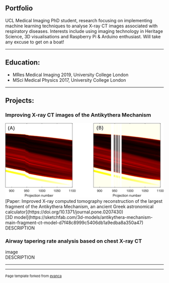 ## Portfolio
UCL Medical Imaging PhD student, research focusing on implementing machine learning techniques to analyse X-ray CT images associated with respiratory diseases.
Interests include using imaging technology in Heritage Science, 3D visualisations and Raspberry Pi & Arduino enthusiast.
Will take any excuse to get on a boat!

---

## Education:
* MRes Medical Imaging 2019, University College London<br>
* MSci Medical Physics 2017, University College London

---

## Projects:
### Improving X-ray CT images of the Antikythera Mechanism
<img src="images/akm_sino.png?raw=true"/>
[Paper: Improved X-ray computed tomography reconstruction of the largest fragment of the Antikythera Mechanism, an ancient Greek astronomical calculator](https://doi.org/10.1371/journal.pone.0207430)
<br>
[3D model](https://sketchfab.com/3d-models/antikythera-mechanism-main-fragment-ct-model-d7f48c8999c5406db1a9edba8a350a47)
<br>
DESCRIPTION

### Airway tapering rate analysis based on chest X-ray CT
image
<br>
DESCRIPTION

---




---
<p style="font-size:11px">Page template forked from <a href="https://github.com/evanca/quick-portfolio">evanca</a></p>
<!-- Remove above link if you don't want to attibute -->
